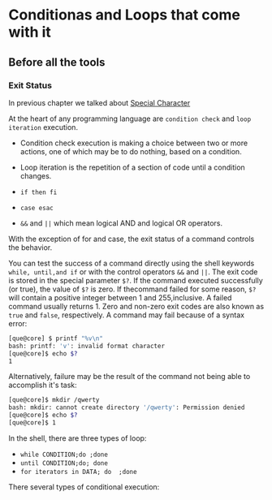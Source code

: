 <!--for while until select loops and alike-->
# Conditionas and Loops that come with it

## Before all the tools

### Exit Status

In previous chapter we talked about [Special Character](../Exercises/01_in_out_and_through/README.md)

At the heart of any programming language are `condition check`  and `loop iteration` execution. 

- Condition check execution is making a choice between two or more actions, one of which may be to do nothing, based on a condition.
- Loop iteration is the repetition of a section of code until a condition changes.


- `if then fi`
- `case esac`
- `&&` and `||` which mean logical AND and logical OR operators.
  
With the exception of for and case, the exit status of a command controls the behavior.

You can test the success of a command directly using the shell keywords `while, until,and if` or with the control operators `&&` and `||`.
The exit code is stored in the special parameter `$?`. If the command executed successfully (or true), the value of `$?` is zero. If thecommand failed for some reason, `$?` will contain a positive integer between 1 and 255,inclusive.
A failed command usually returns 1. Zero and non-zero exit codes are also known as `true` and `false`, respectively.
A command may fail because of a syntax error:

```sh
[que@core] $ printf "%v\n"
bash: printf: 'v': invalid format character
[que@core]$ echo $?
1
```

Alternatively, failure may be the result of the command not being able to accomplish it's task:

```sh
[que@core]$ mkdir /qwerty
bash: mkdir: cannot create directory '/qwerty': Permission denied
[que@core]$ echo $?
[que@core]$ 1
```


In the shell, there are three types of loop:

- `while CONDITION;do ;done`
- `until CONDITION;do; done`
- `for iterators in DATA; do  ;done`

There several types of conditional execution: 

